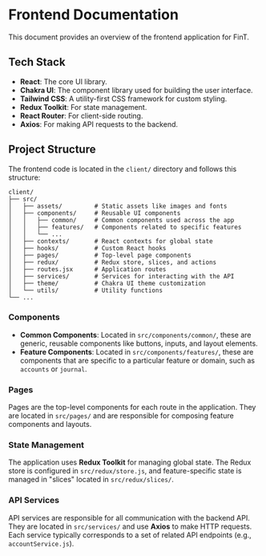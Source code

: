 # Frontend Documentation

This document provides an overview of the frontend application for FinT.

## Tech Stack

- **React**: The core UI library.
- **Chakra UI**: The component library used for building the user interface.
- **Tailwind CSS**: A utility-first CSS framework for custom styling.
- **Redux Toolkit**: For state management.
- **React Router**: For client-side routing.
- **Axios**: For making API requests to the backend.

## Project Structure

The frontend code is located in the `client/` directory and follows this structure:

```
client/
├── src/
│   ├── assets/         # Static assets like images and fonts
│   ├── components/     # Reusable UI components
│   │   ├── common/     # Common components used across the app
│   │   ├── features/   # Components related to specific features
│   │   └── ...
│   ├── contexts/       # React contexts for global state
│   ├── hooks/          # Custom React hooks
│   ├── pages/          # Top-level page components
│   ├── redux/          # Redux store, slices, and actions
│   ├── routes.jsx      # Application routes
│   ├── services/       # Services for interacting with the API
│   ├── theme/          # Chakra UI theme customization
│   └── utils/          # Utility functions
└── ...
```

### Components

- **Common Components**: Located in `src/components/common/`, these are generic, reusable components like buttons, inputs, and layout elements.
- **Feature Components**: Located in `src/components/features/`, these are components that are specific to a particular feature or domain, such as `accounts` or `journal`.

### Pages

Pages are the top-level components for each route in the application. They are located in `src/pages/` and are responsible for composing feature components and layouts.

### State Management

The application uses **Redux Toolkit** for managing global state. The Redux store is configured in `src/redux/store.js`, and feature-specific state is managed in "slices" located in `src/redux/slices/`.

### API Services

API services are responsible for all communication with the backend API. They are located in `src/services/` and use **Axios** to make HTTP requests. Each service typically corresponds to a set of related API endpoints (e.g., `accountService.js`). 